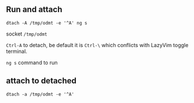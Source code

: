## Run and attach

`dtach -A /tmp/odmt -e '^A' ng s`

socket `/tmp/odmt`

`Ctrl-A` to detach, be default it is `Ctrl-\` which conflicts with LazyVim toggle terminal.

`ng s` command to run

## attach to detached

`dtach -a /tmp/odmt -e '^A'`
